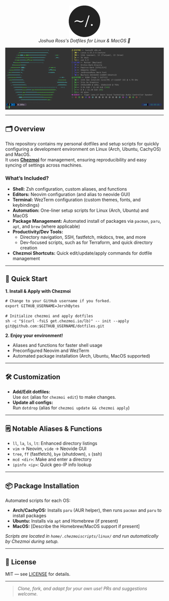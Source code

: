 <p align="center">
  <img src=".github/images/dotfiles.png" alt="Header" width="100" height="100"><br>
  <i>Joshua Ross's Dotfiles for Linux & MacOS 🚀</i>
</p>

![Screenshot of customized terminal](./.github/images/arch.png)

---

## 🗂️ Overview

This repository contains my personal dotfiles and setup scripts for quickly configuring a development environment on Linux (Arch, Ubuntu, CachyOS) and MacOS.  
It uses [**Chezmoi**](https://www.chezmoi.io/) for management, ensuring reproducibility and easy syncing of settings across machines.

### What’s Included?

- **Shell:** Zsh configuration, custom aliases, and functions
- **Editors:** Neovim configuration (and alias to neovide GUI)
- **Terminal:** WezTerm configuration (custom themes, fonts, and keybindings)
- **Automation:** One-liner setup scripts for Linux (Arch, Ubuntu) and MacOS
- **Package Management:** Automated install of packages via `pacman`, `paru`, `apt`, and `brew` (where applicable)
- **Productivity/Dev Tools:** 
    - Directory navigation, SSH, fastfetch, mkdocs, tree, and more
    - Dev-focused scripts, such as for Terraform, and quick directory creation
- **Chezmoi Shortcuts:** Quick edit/update/apply commands for dotfile management

---

## 🚀 Quick Start

**1. Install & Apply with Chezmoi**

```shell
# Change to your GitHub username if you forked.
export GITHUB_USERNAME=JershBytes

# Initialize chezmoi and apply dotfiles
sh -c "$(curl -fsLS get.chezmoi.io/lb)" -- init --apply git@github.com:$GITHUB_USERNAME/dotfiles.git
```

**2. Enjoy your environment!**
- Aliases and functions for faster shell usage
- Preconfigured Neovim and WezTerm
- Automated package installation (Arch, Ubuntu, MacOS supported)

---

## 🛠️ Customization

- **Add/Edit dotfiles:**  
  Use `dot` (alias for `chezmoi edit`) to make changes.  
- **Update all configs:**  
  Run `dotdrop` (alias for `chezmoi update && chezmoi apply`)

---

## 🗒️ Notable Aliases & Functions

- `ll`, `la`, `ls`, `lt`: Enhanced directory listings
- `vim` → Neovim, `vide` → Neovide GUI
- `tree`, `ff` (fastfetch), `bye` (shutdown), `s` (ssh)
- `mcd <dir>`: Make and enter a directory
- `ipinfo <ip>`: Quick geo-IP info lookup

---

## 📦 Package Installation

Automated scripts for each OS:
- **Arch/CachyOS:** Installs `paru` (AUR helper), then runs `pacman` and `paru` to install packages
- **Ubuntu:** Installs via `apt` and Homebrew (if present)
- **MacOS:** [Describe the Homebrew/MacOS support if present]

_Scripts are located in `home/.chezmoiscripts/linux/` and run automatically by Chezmoi during setup._

---

## 📝 License

MIT — see [LICENSE](/LICENSE) for details.

---

> _Clone, fork, and adapt for your own use! PRs and suggestions welcome._